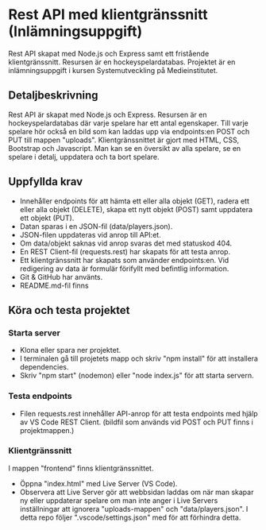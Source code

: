 # Rest API med klientgränssnitt (Inlämningsuppgift)

Rest API skapat med Node.js och Express samt ett fristående klientgränssnitt.
Resursen är en hockeyspelardatabas.
Projektet är en inlämningsuppgift i kursen Systemutveckling på Medieinstitutet.

## Detaljbeskrivning

Rest API är skapat med Node.js och Express. Resursen är en hockeyspelardatabas där varje spelare har ett antal egenskaper. Till varje spelare hör också en bild som kan laddas upp via endpoints:en POST och PUT till mappen "uploads".
Klientgränssnittet är gjort med HTML, CSS, Bootstrap och Javascript.
Man kan se en översikt av alla spelare, se en spelare i detalj, uppdatera och ta bort spelare.

## Uppfyllda krav

- Innehåller endpoints för att hämta ett eller alla objekt (GET), radera ett eller alla objekt (DELETE), skapa ett nytt objekt (POST) samt uppdatera ett objekt (PUT).
- Datan sparas i en JSON-fil (data/players.json).
- JSON-filen uppdateras vid anrop till API:et.
- Om data/objekt saknas vid anrop svaras det med statuskod 404.
- En REST Client-fil (requests.rest) har skapats för att testa anrop.
- Ett klientgränssnitt har skapats som använder endpoints:en. Vid redigering av data är formulär förifyllt med befintlig information.
- Git & GitHub har använts.
- README.md-fil finns

## Köra och testa projektet

### Starta server

- Klona eller spara ner projektet.
- I terminalen gå till projetets mapp och skriv "npm install" för att installera dependencies.
- Skriv "npm start" (nodemon) eller "node index.js" för att starta servern.

### Testa endpoints

- Filen requests.rest innehåller API-anrop för att testa endpoints med hjälp av VS Code REST Client. (bildfil som används vid POST och PUT finns i projektmappen.)

### Klientgränssnitt

I mappen "frontend" finns klientgränssnittet.

- Öppna "index.html" med Live Server (VS Code).
- Observera att Live Server gör att webbsidan laddas om när man skapar ny eller uppdaterar spelare om man inte anger i Live Servers inställningar att ignorera "uploads-mappen" och "data/players.json". I detta repo följer ".vscode/settings.json" med för att förhindra detta.

